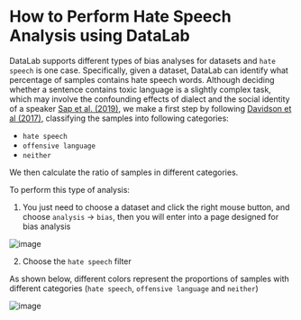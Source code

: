 # How to Perform Hate Speech Analysis using DataLab



DataLab supports different types of bias analyses for datasets and `hate speech` is one case.
Specifically, given a dataset, DataLab can identify what percentage of samples contains hate speech words.
Although deciding whether a sentence contains toxic language is a slightly complex task, which may involve the confounding effects of 
dialect and the social identity of a speaker [Sap et al. (2019)](https://aclanthology.org/P19-1163.pdf), we make a first step by following [Davidson et al (2017)](https://aaai.org/ocs/index.php/ICWSM/ICWSM17/paper/view/15665), 
classifying the samples into following categories:
* `hate speech`
* `offensive language`
* `neither`

We then calculate the ratio of samples in different categories.


To perform this type of analysis:

1. You just need to choose a dataset and click the right mouse button, and choose `analysis` -> `bias`, then you will enter into a page designed for bias analysis

![image](https://user-images.githubusercontent.com/59123869/155384702-9c7dc15b-036f-4ce4-906d-1258075dad8a.png)


2. Choose the `hate speech` filter

As shown below, different colors represent the proportions of samples with different categories (`hate speech`, `offensive language` and `neither`)

![image](https://user-images.githubusercontent.com/59123869/155385027-17d4246b-2551-4ce2-9d31-b6305433ad08.png)







